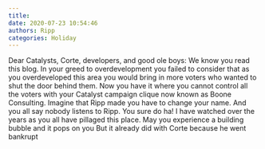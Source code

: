 ```yaml
---
title: 
date: 2020-07-23 10:54:46
authors: Ripp
categories: Holiday
---
```


 Dear  Catalysts, Corte, developers, and good ole boys:
We know you read this blog.  In your greed to overdevelopment you failed to consider that as you overdeveloped this area you would bring in more voters who wanted to shut the door behind them.  Now you have it where you cannot control all the voters with your Catalyst campaign clique now known as Boone Consulting.  Imagine that Ripp made you have to change your name.  And you all say nobody listens to Ripp.  You sure do ha!
I have watched over the years as you all have pillaged this place.  May you experience a building bubble and it pops on you 
But it already did with Corte because he went bankrupt